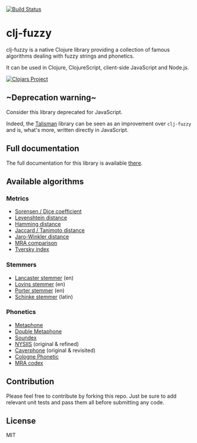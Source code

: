 [![Build Status](https://travis-ci.org/Yomguithereal/clj-fuzzy.svg)](https://travis-ci.org/Yomguithereal/clj-fuzzy)

# clj-fuzzy
clj-fuzzy is a native Clojure library providing a collection of famous algorithms dealing with fuzzy strings and phonetics.

It can be used in Clojure, ClojureScript, client-side JavaScript and Node.js.

[![Clojars Project](http://clojars.org/clj-fuzzy/latest-version.svg)](http://clojars.org/clj-fuzzy)

## ~Deprecation warning~

Consider this library deprecated for JavaScript.

Indeed, the [Talisman](http://yomguithereal.github.io/talisman/) library can be seen as an improvement over `clj-fuzzy` and is, what's more, written directly in JavaScript.

## Full documentation
The full documentation for this library is available [there](http://yomguithereal.github.io/clj-fuzzy/).

## Available algorithms

### Metrics
* [Sorensen / Dice coefficient](http://en.wikipedia.org/wiki/S%C3%B8rensen%E2%80%93Dice_coefficient)
* [Levenshtein distance](http://en.wikipedia.org/wiki/Levenshtein_distance)
* [Hamming distance](http://en.wikipedia.org/wiki/Hamming_distance)
* [Jaccard / Tanimoto distance](http://en.wikipedia.org/wiki/Jaccard_index)
* [Jaro-Winkler distance](http://en.wikipedia.org/wiki/Jaro%E2%80%93Winkler_distance)
* [MRA comparison](http://en.wikipedia.org/wiki/Match_rating_approach)
* [Tversky index](http://en.wikipedia.org/wiki/Tversky_index)

### Stemmers
* [Lancaster stemmer](http://www.comp.lancs.ac.uk/computing/research/stemming/) (en)
* [Lovins stemmer](http://snowball.tartarus.org/algorithms/lovins/stemmer.html) (en)
* [Porter stemmer](http://tartarus.org/martin/PorterStemmer/index-old.html) (en)
* [Schinke stemmer](http://snowball.tartarus.org/otherapps/schinke/intro.html) (latin)

### Phonetics
* [Metaphone](http://en.wikipedia.org/wiki/Metaphone)
* [Double Metaphone](http://en.wikipedia.org/wiki/Metaphone#Double_Metaphone)
* [Soundex](http://en.wikipedia.org/wiki/Soundex)
* [NYSIIS](http://en.wikipedia.org/wiki/New_York_State_Identification_and_Intelligence_System) (original & refined)
* [Caverphone](http://en.wikipedia.org/wiki/Caverphone) (original & revisited)
* [Cologne Phonetic](http://de.wikipedia.org/wiki/K%C3%B6lner_Phonetik)
* [MRA codex](http://en.wikipedia.org/wiki/Match_rating_approach)

## Contribution
Please feel free to contribute by forking this repo. Just be sure to add relevant unit tests and pass them all before submitting any code.

## License
MIT
